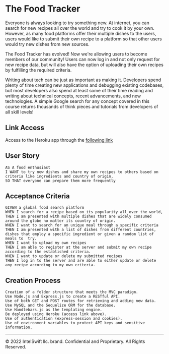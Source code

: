 # The Food Tracker

Everyone is always looking to try something new. At internet, you can search for new recipes all over the world and try to cook it by your own.
However, as many food platforms offer their multiple dishes to the users, users would like to submit their own recipe to a platform so that other users would try new dishes from new sources. 

The Food Tracker has evolved! Now we're allowing users to become members of our community! 
Users can now log in and not only request for new recipe data, but will also have the option of uploading their own recipes by fulfilling the required criteria.

Writing about tech can be just as important as making it. Developers spend plenty of time creating new applications and debugging existing codebases, but most developers also spend at least some of their time reading and writing about technical concepts, recent advancements, and new technologies. A simple Google search for any concept covered in this course returns thousands of think pieces and tutorials from developers of all skill levels!

## Link Access
Access to the Heroku app through the [following link](https://dashboard.heroku.com/apps/food-tracker-be)

## User Story

```
AS A food enthusiast
I WANT to try new dishes and share my own recipes to others based on criteria like ingredients and country of origin.
SO THAT everyone can prepare them more frequently
```

## Acceptance Criteria

```
GIVEN a global food search platform
WHEN I search for a recipe based on its popularity all over the world,
THEN I am presented with multiple dishes that are widely consumed around the globe no matter its country of origin.
WHEN I want to search for an unique meal through a specific criteria
THEN I am presented with a list of dishes from different countries, dishes that employ a specific ingredient or given a random list of meals to  try.
WHEN I want to upload my own recipes
THEN I am able to register at the server and submit my own recipe according to the established criteria.
WHEN I want to update or delete my submitted recipes
THEN I log in to the server and are able to either update or delete any recipe according to my own criteria.
```

## Creation Process
```
Creation of a folder structure that meets the MVC paradigm.
Use Node.js and Express.js to create a RESTful API.
Use of both GET and POST routes for retrieving and adding new data.
Use MySQL and the Sequelize ORM for the database.
Use Handlebars.js as the templating engine.
Be deployed using Heroku (access link above).
Use of authentication (express-session and cookies).
Use of environment variables to protect API keys and sensitive information.
```

- - -
© 2022 IntelSwift llc. brand. Confidential and Proprietary. All Rights Reserved.
